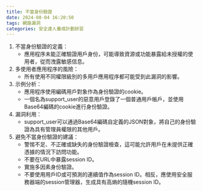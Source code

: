 ```yaml
---
title: 不當身份驗證
date: 2024-08-04 16:20:50
tags: 網路漏洞
categories: 安全達人養成計劃研習
---
```

1. 不當身份驗證的定義：
	- 應用程序未能正確驗證用戶身份，可能導致資源或功能暴露給未授權的使用者，從而洩露敏感信息。
2. 多使用者應用程序的風險：
	- 所有使用不同權限級別的多用戶應用程序都可能受到此漏洞的影響。
3. 示例分析：
	- 應用程序使用編碼用戶對象作為身份驗證的cookie。
	- 一個名為support_user的惡意用戶登錄了一個普通用戶帳戶，並使用Base64編碼的cookie進行身份驗證。
4. 漏洞利用：
	- support_user可以通過Base64編碼自定義的JSON對象，將自己的身份驗證為具有管理員權限的其他用戶。
5. 避免不當身份驗證的建議：
	- 警惕不足、不正確或缺失的身份驗證檢查，這可能允許用戶在未提供正確憑據的情況下訪問功能。
	- 不要在URL中暴露session ID。
	- 實施多因素身份驗證。
	- 不要使用用戶ID或可預測的連續值作為session ID。相反，應使用安全服務器端的session管理器，生成具有高熵的隨機session ID。
